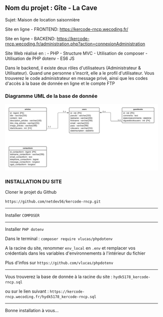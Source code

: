 ## Nom du projet : Gîte - La Cave

Sujet: Maison de location saisonnière

Site en ligne - FRONTEND: https://kercode-rncp.wecoding.fr/

Site en ligne - BACKEND: https://kercode-rncp.wecoding.fr/administration.php?action=connexionAdministration

Site Web réalisé en :
    - PHP
    - Structure MVC
    - Utilisation de composer
    - Utilisation de PHP dotenv
    - ES6 JS 

Dans le backend, il existe deux rôles d'utilisateurs (Administrateur & Utilisateur).
Quand une personne s'inscrit, elle a le profil d'utilisateur.
Vous trouverez le code administrateur en message privé, ainsi que les codes d'accès à la base de donnée en ligne et le compte FTP



### Diagramme UML de la base de donnée

![](UML-Kercode---RNCP.jpg)



### INSTALLATION DU SITE

Cloner le projet du Github 
```
https://github.com/netdev56/kercode-rncp.git
```

----

Installer ```COMPOSER```

----

Installer ```PHP dotenv```

Dans le terminal : ```composer require vlucas/phpdotenv```

A la racine du site, renommer ```env_local``` en ```.env``` et remplacer vos crédentials dans les variables d'environnements à l'intérieur du fichier




Plus d'infos sur ```https://github.com/vlucas/phpdotenv```

----

Vous trouverez la base de donnée à la racine du site : ```hydk5178_kercode-rncp.sql``` 

ou sur le lien suivant : ```https://kercode-rncp.wecoding.fr/hydk5178_kercode-rncp.sql```

----


Bonne installation à vous...